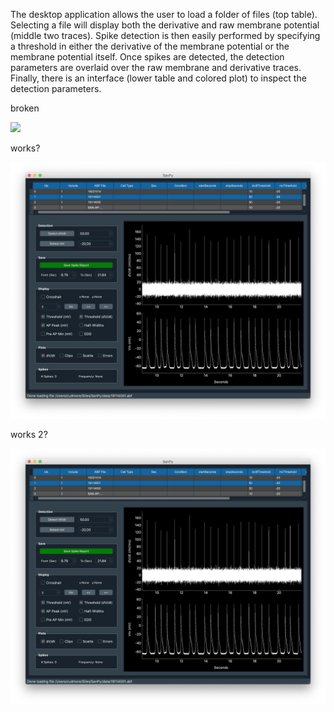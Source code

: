 The desktop application allows the user to load a folder of files (top table). Selecting a file will display both the derivative and raw membrane potential (middle two traces). Spike detection is then easily performed by specifying a threshold in either the derivative of the membrane potential or the membrane potential itself. Once spikes are detected, the detection parameters are overlaid over the raw membrane and derivative traces. Finally, there is an interface (lower table and colored plot) to inspect the detection parameters.


broken

<IMG SRC="../img/sanpy-pyqt-1.png" width=900>

works?

<IMG SRC="../../img/sanpy-pyqt-1.png" width=900>

works 2?

<IMG SRC="img/sanpy-pyqt-1.png" width=900>


<!-- <IMG SRC="../img/meta-window-example.png" width=700> -->
